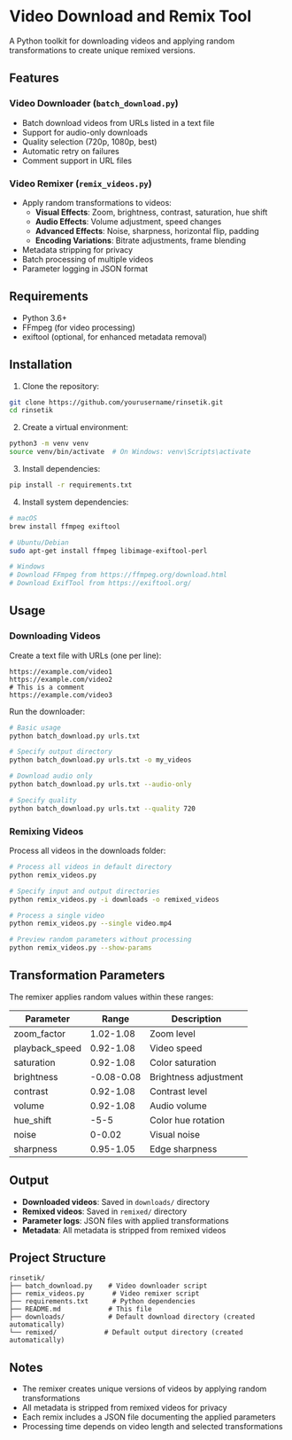 # Video Download and Remix Tool

A Python toolkit for downloading videos and applying random transformations to create unique remixed versions.

## Features

### Video Downloader (`batch_download.py`)
- Batch download videos from URLs listed in a text file
- Support for audio-only downloads
- Quality selection (720p, 1080p, best)
- Automatic retry on failures
- Comment support in URL files

### Video Remixer (`remix_videos.py`)
- Apply random transformations to videos:
  - **Visual Effects**: Zoom, brightness, contrast, saturation, hue shift
  - **Audio Effects**: Volume adjustment, speed changes
  - **Advanced Effects**: Noise, sharpness, horizontal flip, padding
  - **Encoding Variations**: Bitrate adjustments, frame blending
- Metadata stripping for privacy
- Batch processing of multiple videos
- Parameter logging in JSON format

## Requirements

- Python 3.6+
- FFmpeg (for video processing)
- exiftool (optional, for enhanced metadata removal)

## Installation

1. Clone the repository:
```bash
git clone https://github.com/yourusername/rinsetik.git
cd rinsetik
```

2. Create a virtual environment:
```bash
python3 -m venv venv
source venv/bin/activate  # On Windows: venv\Scripts\activate
```

3. Install dependencies:
```bash
pip install -r requirements.txt
```

4. Install system dependencies:
```bash
# macOS
brew install ffmpeg exiftool

# Ubuntu/Debian
sudo apt-get install ffmpeg libimage-exiftool-perl

# Windows
# Download FFmpeg from https://ffmpeg.org/download.html
# Download ExifTool from https://exiftool.org/
```

## Usage

### Downloading Videos

Create a text file with URLs (one per line):
```text
https://example.com/video1
https://example.com/video2
# This is a comment
https://example.com/video3
```

Run the downloader:
```bash
# Basic usage
python batch_download.py urls.txt

# Specify output directory
python batch_download.py urls.txt -o my_videos

# Download audio only
python batch_download.py urls.txt --audio-only

# Specify quality
python batch_download.py urls.txt --quality 720
```

### Remixing Videos

Process all videos in the downloads folder:
```bash
# Process all videos in default directory
python remix_videos.py

# Specify input and output directories
python remix_videos.py -i downloads -o remixed_videos

# Process a single video
python remix_videos.py --single video.mp4

# Preview random parameters without processing
python remix_videos.py --show-params
```

## Transformation Parameters

The remixer applies random values within these ranges:

| Parameter | Range | Description |
|-----------|-------|-------------|
| zoom_factor | 1.02-1.08 | Zoom level |
| playback_speed | 0.92-1.08 | Video speed |
| saturation | 0.92-1.08 | Color saturation |
| brightness | -0.08-0.08 | Brightness adjustment |
| contrast | 0.92-1.08 | Contrast level |
| volume | 0.92-1.08 | Audio volume |
| hue_shift | -5-5 | Color hue rotation |
| noise | 0-0.02 | Visual noise |
| sharpness | 0.95-1.05 | Edge sharpness |

## Output

- **Downloaded videos**: Saved in `downloads/` directory
- **Remixed videos**: Saved in `remixed/` directory
- **Parameter logs**: JSON files with applied transformations
- **Metadata**: All metadata is stripped from remixed videos

## Project Structure

```
rinsetik/
├── batch_download.py    # Video downloader script
├── remix_videos.py       # Video remixer script
├── requirements.txt      # Python dependencies
├── README.md            # This file
├── downloads/           # Default download directory (created automatically)
└── remixed/            # Default output directory (created automatically)
```

## Notes

- The remixer creates unique versions of videos by applying random transformations
- All metadata is stripped from remixed videos for privacy
- Each remix includes a JSON file documenting the applied parameters
- Processing time depends on video length and selected transformations